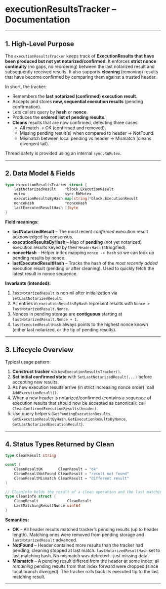 # executionResultsTracker – Documentation

---

## 1. High‑Level Purpose

The `executionResultsTracker` keeps track of **ExecutionResults that have been produced but not yet notarized/confirmed**. It enforces **strict nonce continuity** (no gaps, no reordering) between the last notarized result and subsequently received results. It also supports **cleaning** (removing) results that have become confirmed by comparing them against a trusted header.

In short, the tracker:

- Remembers the **last notarized (confirmed) execution result**.
- Accepts and stores **new, sequential execution results** (pending confirmation).
- Lets callers query by **hash** or **nonce**.
- Produces the **ordered list of pending results**.
- **Cleans** results that are now confirmed, detecting three cases:
  - All match → OK (confirmed and removed).
  - Missing pending result(s) when compared to header → NotFound.
  - Mismatch between local pending vs header → Mismatch (cleans divergent tail).

Thread safety is provided using an internal `sync.RWMutex`.

---

## 2. Data Model & Fields

```go
type executionResultsTracker struct {
    lastNotarizedResult    *block.ExecutionResult
    mutex                  sync.RWMutex
    executionResultsByHash map[string]*block.ExecutionResult
    nonceHash              *nonceHash
    lastExecutedResultHash []byte
}
```

**Field meanings:**

- **lastNotarizedResult** – The most recent *confirmed* execution result acknowledged by consensus.
- **executionResultsByHash** – Map of **pending** (not yet notarized) execution results keyed by their `HeaderHash` (stringified).
- **nonceHash** – Helper index mapping `nonce -> hash` so we can look up pending results by nonce.
- **lastExecutedResultHash** – Tracks the hash of the *most recently added* execution result (pending or after cleaning). Used to quickly fetch the latest result in nonce sequence.

**Invariants (intended):**

1. `lastNotarizedResult` is non‑nil after initialization via `SetLastNotarizedResult`.
2. All entries in `executionResultsByHash` represent results with `Nonce > lastNotarizedResult.Nonce`.
3. Nonces in pending storage are **contiguous** starting at `lastNotarizedResult.Nonce + 1`.
4. `lastExecutedResultHash` always points to the highest nonce known (either last notarized, or the tip of pending results).

---

## 3. Lifecycle Overview

Typical usage pattern:

1. **Construct tracker** via `NewExecutionResultsTracker()`.
2. **Set initial confirmed state** with `SetLastNotarizedResult(...)` before accepting new results.
3. As new execution results arrive (in strict increasing nonce order): call `AddExecutionResult()`.
4. When a new header is notarized/confirmed (contains a sequence of execution results that should now be accepted as canonical): call `CleanConfirmedExecutionResults(header)`.
5. Use query helpers (`GetPendingExecutionResults`, `GetExecutionResultByHash`, `GetExecutionResultsByNonce`, `GetLastNotarizedExecutionResult`).

---

## 4. Status Types Returned by Clean

```go
type CleanResult string

const (
    CleanResultOK       CleanResult = "ok"
    CleanResultNotFound CleanResult = "result not found"
    CleanResultMismatch CleanResult = "different result"
)

// CleanInfo holds the result of a clean operation and the last matching nonce.
type CleanInfo struct {
    CleanResult             CleanResult
    LastMatchingResultNonce uint64
}
```

**Semantics:**

- **OK** – All header results matched tracker’s pending results (up to header length). Matching ones were removed from pending storage and `lastNotarizedResult` advanced.
- **NotFound** – Header contained more results than the tracker had pending; cleaning stopped at last match. `lastNotarizedResultHash` set to last matching hash. No mismatch was detected—just missing data.
- **Mismatch** – A pending result differed from the header at some index; all *remaining* pending results from that index forward were dropped (since local branch diverged). The tracker rolls back its executed tip to the last matching result.

---


